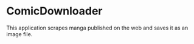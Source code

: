 # ComicDownloader
This application scrapes manga published on the web and saves it as an image file.
